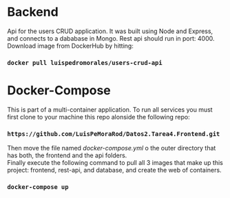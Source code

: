 # Backend

Api for the users CRUD application. It was built using Node and Express, and connects to a dababase in Mongo. Rest api should run in port: 4000. Download image from DockerHub by hitting:

### `docker pull luispedromorales/users-crud-api`

# Docker-Compose

This is part of a multi-container application. To run all services you must first clone to your machine this repo alonside the following repo:

### `https://github.com/LuisPeMoraRod/Datos2.Tarea4.Frontend.git`

Then move the file named _docker-compose.yml_ o the outer directory that has both, the frontend and the api folders.\
Finally execute the following command to pull all 3 images that make up this project: frontend, rest-api, and database, and create the web of containers.

### `docker-compose up`
